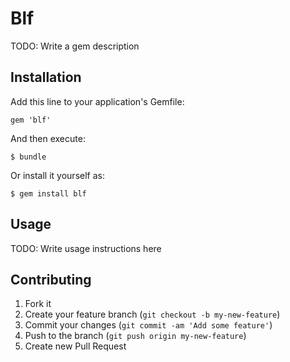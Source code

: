 # Blf

TODO: Write a gem description

## Installation

Add this line to your application's Gemfile:

    gem 'blf'

And then execute:

    $ bundle

Or install it yourself as:

    $ gem install blf

## Usage

TODO: Write usage instructions here

## Contributing

1. Fork it
2. Create your feature branch (`git checkout -b my-new-feature`)
3. Commit your changes (`git commit -am 'Add some feature'`)
4. Push to the branch (`git push origin my-new-feature`)
5. Create new Pull Request
